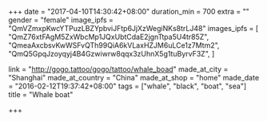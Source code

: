 +++
date = "2017-04-10T14:30:42+08:00"
duration_min = 700
extra = ""
gender = "female"
image_ipfs = "QmVZmxpKwcYTPuzLBZYpbviJFtp6JjXzWegiNKs8trLJ48"
images_ipfs = [  "QmZ76xtFAgM5ZxWbcMp1JQxUbtCdaE2jgnTtpa5U4tr85Z",
  "QmeaAxcbsvKwWSFvQTh99QiA6kVLaxHZJM6uLCe1z7Mtm2",
  "QmQ5GpqJzoyqyj4B4Gzwiwrw8qqx3zUhnX5g1tuByrvF3Z",
]

link = "http://gogo.tattoo/gogo/tattoo/whale_boad"
made_at_city = "Shanghai"
made_at_country = "China"
made_at_shop = "home"
made_date = "2016-02-12T19:37:42+08:00"
tags = ["whale", "black", "boat", "sea"]
title = "Whale boat"


+++

